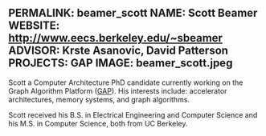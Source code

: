 PERMALINK: beamer_scott
NAME: Scott Beamer
WEBSITE: http://www.eecs.berkeley.edu/~sbeamer
ADVISOR: Krste Asanovic, David Patterson
PROJECTS: GAP
IMAGE: beamer_scott.jpeg
------
Scott a Computer Architecture PhD candidate currently working on the Graph Algorithm Platform ([GAP](http://bar.eecs.berkeley.edu/projects/2012-gap.html)). His interests include: accelerator architectures, memory systems, and graph algorithms.

Scott received his B.S. in Electrical Engineering and Computer Science and his M.S. in Computer Science, both from UC Berkeley.
